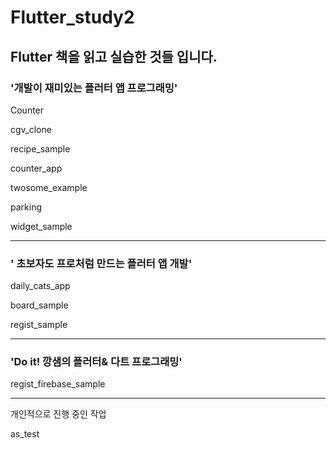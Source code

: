 # Flutter_study2

## Flutter 책을 읽고 실습한 것들 입니다.

### '개발이 재미있는 플러터 앱 프로그래밍'

Counter

cgv_clone

recipe_sample

counter_app

twosome_example

parking

widget_sample

---

### ' 초보자도 프로처럼 만드는 플러터 앱 개발'

daily_cats_app

board_sample

regist_sample

---

### 'Do it! 깡샘의 플러터& 다트 프로그래밍'

regist_firebase_sample


---

개인적으로 진행 중인 작업

as_test
